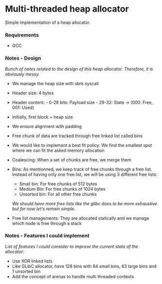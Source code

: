 # Multi-threaded heap allocator

Simple implementation of a heap allocator.

### Requirements
- GCC


### Notes - Design
*Bunch of notes related to the design of this heap allocator. Therefore, it is obviously messy.*

- We manage the heap size with sbrk syscall
- Header size: 4 bytes
- Header content: 
      - 0-28 bits: Payload size
      - 29-32: State -> (000: Free, 001: Used)
- Initially, first block = heap size
- We ensure alignment with padding
- Free chunk of data are tracked through free linked list called bins
- We would like to implement a best fit policy: We find the smallest spot where we can fit the asked memory allocation
- Coalescing: When a set of chunks are free, we merge them
- Bins: As mentionned, we keep track of free chunks through a free list. Instead of having only one free list, we will be using 3 different free lists:
    - Small bin: For free chunks of 512 bytes
    - Medium Bin: For free chunks of 1024 bytes
    - Unsorted bin: For all other free chunks
    
  *We should have more free lists like the glibc does to be more exhaustive but for now let's remain simple.*

- Free list managements: They are allocated statically and we manage which node is free through a stack


### Notes - Features I could implement

*List of features I could consider to improve the current state of the allocator*:

- Use XOR linked lists
- Like GLibC allocator, have 128 bins with 64 small bins, 63 large bins and 1 unsorted bin
- Add the concept of arenas to handle multi threaded contexts